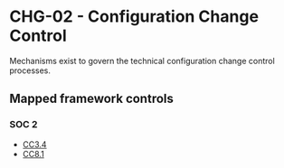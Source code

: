 # CHG-02 - Configuration Change Control
Mechanisms exist to govern the technical configuration change control processes.
## Mapped framework controls
### SOC 2
- [CC3.4](../soc2/cc34.md)
- [CC8.1](../soc2/cc81.md)